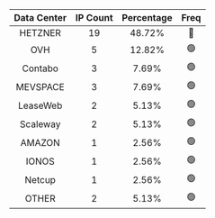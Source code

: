 | Data Center | IP Count | Percentage | Freq |
|:------------:|:--------:|:-----------:|:-----:|
| HETZNER | 19 | 48.72% | 🔴 |
| OVH | 5 | 12.82% | 🟢 |
| Contabo | 3 | 7.69% | 🟢 |
| MEVSPACE | 3 | 7.69% | 🟢 |
| LeaseWeb | 2 | 5.13% | 🟢 |
| Scaleway | 2 | 5.13% | 🟢 |
| AMAZON | 1 | 2.56% | 🟢 |
| IONOS | 1 | 2.56% | 🟢 |
| Netcup | 1 | 2.56% | 🟢 |
| OTHER | 2 | 5.13% | 🟢 |
